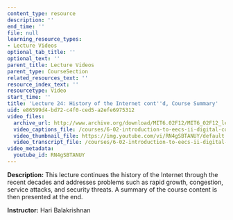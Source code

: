 ```yaml
---
content_type: resource
description: ''
end_time: ''
file: null
learning_resource_types:
- Lecture Videos
optional_tab_title: ''
optional_text: ''
parent_title: Lecture Videos
parent_type: CourseSection
related_resources_text: ''
resource_index_text: ''
resourcetype: Video
start_time: ''
title: 'Lecture 24: History of the Internet cont''d, Course Summary'
uid: e86599d4-bd72-c4f0-ced5-a2efe6975312
video_files:
  archive_url: http://www.archive.org/download/MIT6.02F12/MIT6_02F12_lec24_300k.mp4
  video_captions_file: /courses/6-02-introduction-to-eecs-ii-digital-communication-systems-fall-2012/6ab72eb45a425bdca6c4193c5f4f7597_RN4gSBTANUY.vtt
  video_thumbnail_file: https://img.youtube.com/vi/RN4gSBTANUY/default.jpg
  video_transcript_file: /courses/6-02-introduction-to-eecs-ii-digital-communication-systems-fall-2012/5bd1616af13713678939933899f2b113_RN4gSBTANUY.pdf
video_metadata:
  youtube_id: RN4gSBTANUY
---
```


**Description:** This lecture continues the history of the Internet through the recent decades and addresses problems such as rapid growth, congestion, service attacks, and security threats. A summary of the course content is then presented at the end.

**Instructor:** Hari Balakrishnan